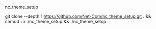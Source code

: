 nc_theme_setup

git clone --depth 1 https://github.com/Net-Com/nc_theme_setup.git . && chmod +x ./nc_theme_setup && ./nc_theme_setup
